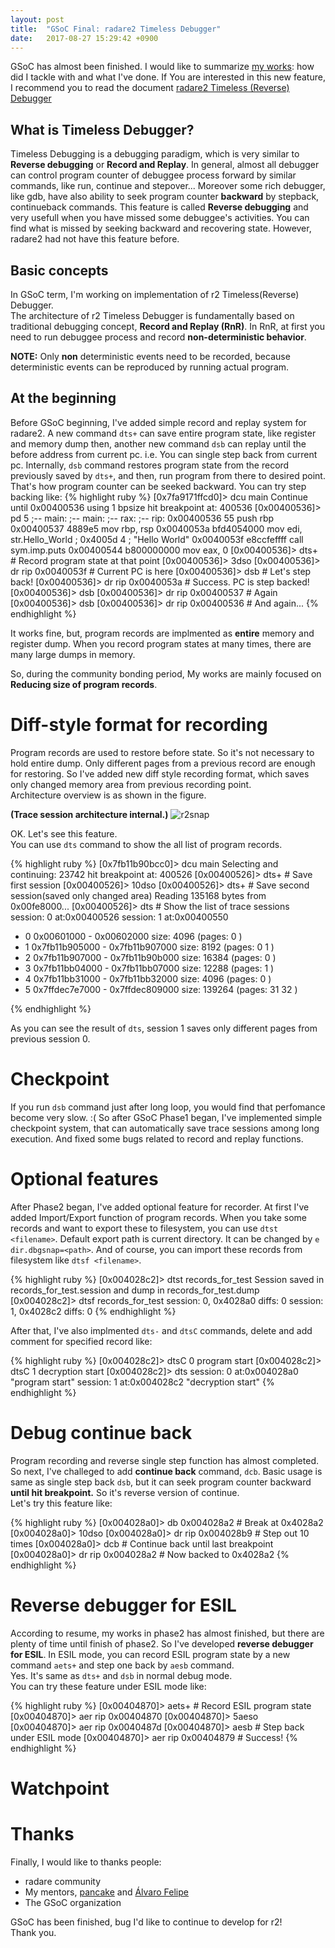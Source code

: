 ```yaml
---
layout: post
title:  "GSoC Final: radare2 Timeless Debugger"
date:   2017-08-27 15:29:42 +0900
---
```

GSoC has almost been finished. I would like to summarize [my works](https://github.com/radare/radare2/commits/master?author=rkx1209):
how did I tackle with and what I've done.
If You are interested in this new feature, I recommend you to read the document
[radare2 Timeless (Reverse) Debugger](https://radare.gitbooks.io/radare2book/content/debugger/revdebug.html)

## What is Timeless Debugger?
Timeless Debugging is a debugging paradigm, which is very similar to **Reverse debugging** or **Record and Replay**. In general, almost all debugger can control program counter of debuggee process forward
by similar commands, like run, continue and stepover... Moreover some rich debugger, like gdb, have also ability to seek program counter **backward** by stepback, continueback commands.
This feature is called **Reverse debugging** and very usefull when you have missed some debuggee's activities. You can find what is missed by seeking backward and recovering state.
However, radare2 had not have this feature before.

## Basic concepts
In GSoC term, I'm working on implementation of r2 Timeless(Reverse) Debugger.  
The architecture of r2 Timeless Debugger is fundamentally based on traditional debugging concept, **Record and Replay (RnR)**. In RnR, at first you need to run debuggee process and record **non-deterministic behavior**.  

**NOTE:** Only **non** deterministic events need to be recorded, because deterministic events can be reproduced by running actual program.  

## At the beginning
Before GSoC beginning, I've added simple record and replay system for radare2.
A new command `dts+` can save entire program state, like register and memory dump then,
another new command `dsb` can replay until the before address from current pc.
i.e. You can single step back from current pc.
Internally, `dsb` command restores program state from the record previously saved by `dts+`,
and then, run program from there to desired point.
That's how program counter can be seeked backward. You can try step backing like:
{% highlight ruby %}
[0x7fa9171ffcd0]> dcu main
Continue until 0x00400536 using 1 bpsize
hit breakpoint at: 400536
[0x00400536]> pd 5
            ;-- main:
            ;-- main:
            ;-- rax:
            ;-- rip:
            0x00400536      55             push rbp
            0x00400537      4889e5         mov rbp, rsp
            0x0040053a      bfd4054000     mov edi, str.Hello_World    ; 0x4005d
4 ; "Hello World"
            0x0040053f      e8ccfeffff     call sym.imp.puts
            0x00400544      b800000000     mov eax, 0
[0x00400536]> dts+      # Record program state at that point
[0x00400536]> 3dso
[0x00400536]> dr rip
0x0040053f              # Current PC is here
[0x00400536]> dsb       # Let's step back!
[0x00400536]> dr rip
0x0040053a              # Success. PC is step backed!
[0x00400536]> dsb
[0x00400536]> dr rip
0x00400537              # Again
[0x00400536]> dsb
[0x00400536]> dr rip
0x00400536              # And again...
{% endhighlight %}

It works fine, but, program records are implmented as **entire** memory and register dump.
When you record program states at many times, there are many large dumps in memory.

So, during the community bonding period, My works are mainly focused on **Reducing size of
program records**.

# Diff-style format for recording
Program records are used to restore before state. So it's not necessary to hold entire dump.
Only different pages from a previous record are enough for restoring.
So I've added new diff style recording format, which saves only changed memory area
from previous recording point.  
Architecture overview is as shown in the figure.  

**(Trace session architecture internal.)**
![r2snap]({{site.baseurl}}/images/r2snap.jpg)

OK. Let's see this feature.   
You can use `dts` command to show the all list of program records.  

{% highlight ruby %}
[0x7fb11b90bcc0]> dcu main
Selecting and continuing: 23742
hit breakpoint at: 400526
[0x00400526]> dts+                        # Save first session
[0x00400526]> 10dso
[0x00400526]> dts+                        # Save second session(saved only changed area)
Reading 135168 bytes from 0x00fe8000...
[0x00400526]> dts                         # Show the list of trace sessions
session: 0   at:0x00400526
session: 1   at:0x00400550
  - 0 0x00601000 - 0x00602000 size: 4096 (pages: 0 )
  - 1 0x7fb11b905000 - 0x7fb11b907000 size: 8192 (pages: 0 1 )
  - 2 0x7fb11b907000 - 0x7fb11b90b000 size: 16384 (pages: 0 )
  - 3 0x7fb11bb04000 - 0x7fb11bb07000 size: 12288 (pages: 1 )
  - 4 0x7fb11bb31000 - 0x7fb11bb32000 size: 4096 (pages: 0 )
  - 5 0x7ffdec7e7000 - 0x7ffdec809000 size: 139264 (pages: 31 32 )

{% endhighlight %}

As you can see the result of `dts`, session 1 saves only different pages from previous session 0.  


# Checkpoint
If you run `dsb` command just after long loop, you would find that perfomance become very slow. :(
So after GSoC Phase1 began, I've implemented simple checkpoint system, that can automatically save trace sessions among long execution. And fixed some bugs related to record and replay functions.

# Optional features
After Phase2 began, I've added optional feature for recorder. At first I've added Import/Export
function of program records. When you take some records and want to export these to filesystem, you can
use `dtst <filename>`. Default export path is current directory. It can be changed by `e dir.dbgsnap=<path>`. And of course, you can import these records from filesystem like `dtsf <filename>`.

{% highlight ruby %}
[0x004028c2]> dtst records_for_test
Session saved in records_for_test.session and dump in records_for_test.dump
[0x004028c2]> dtsf records_for_test
session: 0, 0x4028a0 diffs: 0
session: 1, 0x4028c2 diffs: 0
{% endhighlight %}

After that, I've also implmented `dts-` and `dtsC` commands, delete and add comment for specified record like:

{% highlight ruby %}
[0x004028c2]> dtsC 0 program start
[0x004028c2]> dtsC 1 decryption start
[0x004028c2]> dts
session: 0   at:0x004028a0   "program start"
session: 1   at:0x004028c2   "decryption start"
{% endhighlight %}


# Debug continue back
Program recording and reverse single step function has almost completed. So next, I've challeged to add
**continue back** command, `dcb`. Basic usage is same as single step back `dsb`, but it can seek program counter backward **until hit breakpoint.** So it's reverse version of continue.  
Let's try this feature like:

{% highlight ruby %}
[0x004028a0]> db 0x004028a2 # Break at 0x4028a2
[0x004028a0]> 10dso
[0x004028a0]> dr rip
0x004028b9                  # Step out 10 times
[0x004028a0]> dcb           # Continue back until last breakpoint
[0x004028a0]> dr rip
0x004028a2                  # Now backed to 0x4028a2
{% endhighlight %}


# Reverse debugger for ESIL
According to resume, my works in phase2 has almost finished, but there are plenty of time until finish of phase2. So I've developed **reverse debugger for ESIL**. In ESIL mode, you can record ESIL program state by a new command `aets+` and step one back by `aesb` command.  
Yes. It's same as `dts+` and `dsb` in normal debug mode.  
You can try these feature under ESIL mode like:

{% highlight ruby %}
[0x00404870]> aets+     # Record ESIL program state
[0x00404870]> aer rip
0x00404870
[0x00404870]> 5aeso
[0x00404870]> aer rip
0x0040487d
[0x00404870]> aesb     #  Step back under ESIL mode
[0x00404870]> aer rip
0x00404879             #  Success!
{% endhighlight %}

# Watchpoint

# Thanks
Finally, I would like to thanks people:
- radare community
- My mentors, [pancake](https://twitter.com/trufae) and [Álvaro Felipe](https://twitter.com/alvaro_fe)
- The GSoC organization

GSoC has been finished, bug I'd like to continue to develop for r2!  
Thank you.  

